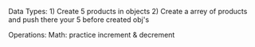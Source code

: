 Data Types:
    1) Create 5 products in objects
    2) Create a arrey of products and push there your 5 before created obj's  

Operations:
    Math:
        practice increment & decrement
        
